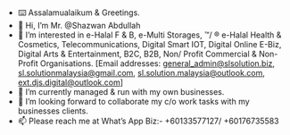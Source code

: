 - ⌨️ Assalamualaikum & Greetings.
- 👋 Hi, I’m Mr. @Shazwan Abdullah
- 👀 I’m interested in e-Halal F & B, e-Multi Storages, ™/ ® e-Halal Health & Cosmetics, Telecommunications, Digital Smart IOT, Digital Online E-Biz, Digital Arts & Entertainment, B2C, B2B, Non/ Profit Commercial & Non-Profit Organisations. 
[Email addresses: general_admin@slsolution.biz, sl.solutionmalaysia@gmail.com, sl.solution.malaysia@outlook.com, ext.djs.digital@outlook.com]
- 🌱 I’m currently managed & run with my own businesses.
- 💞️ I’m looking forward to collaborate my c/o work tasks with my businesses clients.
- 📫 Please reach me at What’s App Biz:- +60133577127/ +60176735583

<!---
ShazwanLoh/ShazwanLoh is a ✨ special ✨ repository because its `README.md` (this file) appears on your GitHub profile.
You can click the Preview link to take a look at your changes.
--->
